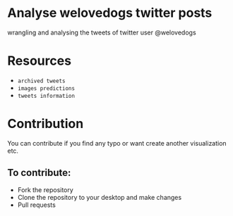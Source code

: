 # Analyse welovedogs twitter posts
 wrangling and analysing the tweets of twitter user @welovedogs
# Resources
- `archived tweets`
- `images predictions`
- `tweets information` 
# Contribution
 You can contribute if you find any typo or want create another visualization etc.
## To contribute:
- Fork the repository
- Clone the repository to your desktop and make changes 
- Pull requests
